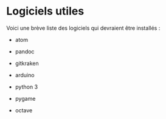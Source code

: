 # Logiciels utiles

Voici une brève liste des logiciels qui devraient être installés :

- atom

- pandoc

- gitkraken

- arduino

- python 3

- pygame

- octave
